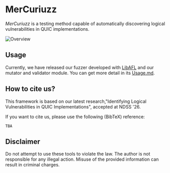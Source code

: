 # MerCuriuzz

*MerCuriuzz* is a testing method capable of automatically discovering logical vulnerabilities in QUIC implementations.

![Overview](./img/overview.png)

## Usage

Currently, we have released our fuzzer developed with [LibAFL](https://github.com/AFLplusplus/LibAFL) and our mutator and validator module. You can get more detail in its [Usage.md](./Usage.md).

## How to cite us?

This framework is based on our latest research,"Identifying Logical Vulnerabilities in QUIC Implementations", accepted at NDSS '26.

If you want to cite us, please use the following (BibTeX) reference:

```
TBA
```

## Disclaimer

Do not attempt to use these tools to violate the law. The author is not responsible for any illegal action. Misuse of the provided information can result in criminal charges.